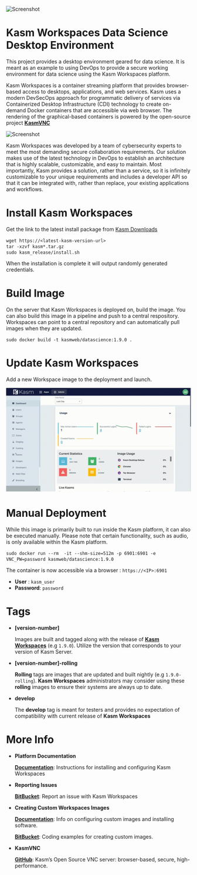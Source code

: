 ![Screenshot][logo]
# Kasm Workspaces Data Science Desktop Environment

This project provides a desktop environment geared for data science. It is meant as an example to using DevOps to provide a secure working environment for data science using the Kasm Workspaces platform.

Kasm Workspaces is a container streaming platform that provides browser-based access to desktops, applications, and web services. Kasm uses a modern DevSecOps approach for programmatic delivery of services via Containerized Desktop Infrastructure (CDI) technology to create on-demand Docker containers that are accessible via web browser. The rendering of the graphical-based containers is powered by the open-source project  [**KasmVNC**](https://github.com/kasmtech/KasmVNC?utm_campaign=Dockerhub&utm_source=docker)

![Screenshot](resources/kasm_workflow_1440.gif)

Kasm Workspaces was developed by a team of cybersecurity experts to meet the most demanding secure collaboration requirements.  Our solution makes use of the latest technology in DevOps to establish an architecture that is highly scalable, customizable, and easy to maintain.  Most importantly, Kasm provides a solution, rather than a service, so it is infinitely customizable to your unique requirements and includes a developer API so that it can be integrated with, rather than replace, your existing applications and workflows.

# Install Kasm Workspaces

Get the link to the latest install package from [Kasm Downloads](https://www.kasmweb.com/downloads.html?utm_campaign=Dockerhub&utm_source=docker)

```
wget https://<latest-kasm-version-url>
tar -xzvf kasm*.tar.gz
sudo kasm_release/install.sh
```

When the installation is complete it will output randomly generated credentials.

# Build Image

On the server that Kasm Workspaces is deployed on, build the image. You can also build this image in a pipeline and push to a central respository. Workspaces can point to a central repository and can automatically pull images when they are updated.

```
sudo docker build -t kasmweb/datascience:1.9.0 .
```

# Update Kasm Workspaces

Add a new Workspace image to the deployment and launch. 

![Screenshot](resources/Create_Workspace_Image.gif)

# Manual Deployment

While this image is primarily built to run inside the Kasm platform, it can also be executed manually.  Please note that certain functionality, such as audio, is only available within the Kasm platform.

```
sudo docker run --rm  -it --shm-size=512m -p 6901:6901 -e VNC_PW=password kasmweb/datascience:1.9.0
```

The container is now accessible via a browser : `https://<IP>:6901`

 - **User** : `kasm_user`
 - **Password**: `password`


# Tags

  - **[version-number]**
 
    Images are built and tagged along with the release of [**Kasm Workspaces**](https://www.kasmweb.com/index.html?utm_campaign=Dockerhub&utm_source=docker) (e.g `1.9.0`). Utilize the version that corresponds to your version of Kasm Server.

  - **[version-number]-rolling**
  
    **Rolling** tags are images that are updated and built nightly (e.g `1.9.0-rolling`). **Kasm Workspaces** administrators may consider using these **rolling** images to ensure their systems are always up to date. 

  - **develop**

     The **develop** tag is meant for testers and provides no expectation of compatibility with current release of **Kasm Workspaces**


# More Info

  - **Platform Documentation**
  
    [**Documentation**](https://kasmweb.com/docs/latest/index.html?utm_campaign=Dockerhub&utm_source=docker): Instructions for installing and configuring Kasm Workspaces

 
  - **Reporting Issues**

    [**BitBucket**](https://bitbucket.org/kasmtech/kasm_release/issues/?utm_campaign=Dockerhub&utm_source=docker): Report an issue with Kasm Workspaces


  - **Creating Custom Workspaces Images**
  
    [**Documentation**](https://kasmweb.com/docs/latest/how_to/building_images.html?utm_campaign=Dockerhub&utm_source=docker): Info on configuring custom images and installing software.
  
    [**BitBucket**](https://bitbucket.org/kasmtech/kasm_release/src/develop/?utm_campaign=Dockerhub&utm_source=docker):  Coding examples for creating custom images.
  
  - **KasmVNC**
  
    [**GitHub**](https://github.com/kasmtech/KasmVNC?utm_campaign=Dockerhub&utm_source=docker):  Kasm’s Open Source VNC server: browser-based, secure, high-performance.
    

[logo]: https://cdn2.hubspot.net/hubfs/5856039/dockerhub/kasm_logo.png "Kasm Logo"
[Kasm_Dashboard_2]: https://cdn2.hubspot.net/hubfs/5856039/dockerhub/kasm_server_2.png "Kasm Server Dashboard"
[Kasm_Dashboard_3]: https://cdn2.hubspot.net/hubfs/5856039/dockerhub/kasm_server_3.png "Kasm Server Dashboard2"
[Kasm_Kali]: https://cdn2.hubspot.net/hubfs/5856039/dockerhub/kali.png "Kasm Desktop"
[Kasm_Workflow]: https://cdn2.hubspot.net/hubfs/5856039/dockerhub/kasm_workflow_1440.gif "Kasm Workflow"

